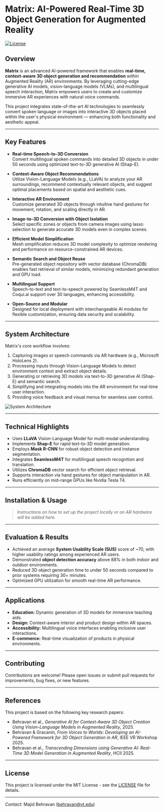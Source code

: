 # Matrix: AI-Powered Real-Time 3D Object Generation for Augmented Reality

[![License](https://img.shields.io/badge/license-MIT-blue.svg)](LICENSE)

## Overview

**Matrix** is an advanced AI-powered framework that enables **real-time, context-aware 3D object generation and recommendation** within Augmented Reality (AR) environments. By leveraging cutting-edge generative AI models, vision-language models (VLMs), and multilingual speech interaction, Matrix empowers users to create and customize immersive AR experiences with natural voice commands.

This project integrates state-of-the-art AI technologies to seamlessly convert spoken language or images into interactive 3D objects placed within the user's physical environment — enhancing both functionality and aesthetic appeal.

---

## Key Features

- **Real-time Speech-to-3D Conversion**  
  Convert multilingual spoken commands into detailed 3D objects in under 50 seconds using optimized text-to-3D generative AI (Shap-E).

- **Context-Aware Object Recommendations**  
  Utilize Vision-Language Models (e.g., LLaVA) to analyze your AR surroundings, recommend contextually relevant objects, and suggest optimal placements based on spatial and aesthetic cues.

- **Interactive AR Environment**  
  Customize generated 3D objects through intuitive hand gestures for movement, rotation, and scaling directly in AR.

- **Image-to-3D Conversion with Object Isolation**  
  Select specific zones or objects from camera images using lasso selection to generate accurate 3D models even in complex scenes.

- **Efficient Model Simplification**  
  Mesh simplification reduces 3D model complexity to optimize rendering and performance on resource-constrained AR devices.

- **Semantic Search and Object Reuse**  
  Pre-generated object repository with vector database (ChromaDB) enables fast retrieval of similar models, minimizing redundant generation and GPU load.

- **Multilingual Support**  
  Speech-to-text and text-to-speech powered by SeamlessM4T and Coqui.ai support over 30 languages, enhancing accessibility.

- **Open-Source and Modular**  
  Designed for local deployment with interchangeable AI modules for flexible customization, ensuring data security and scalability.

---

## System Architecture

Matrix's core workflow involves:

1. Capturing images or speech commands via AR hardware (e.g., Microsoft HoloLens 2).
2. Processing inputs through Vision-Language Models to detect environment context and extract object details.
3. Generating or retrieving 3D models via text-to-3D generative AI (Shap-E) and semantic search.
4. Simplifying and integrating models into the AR environment for real-time user interaction.
5. Providing voice feedback and visual menus for seamless user control.

![System Architecture](docs/system_architecture.png)

---

## Technical Highlights

- Uses **LLaVA** Vision-Language Model for multi-modal understanding.
- Implements **Shap-E** for rapid text-to-3D model generation.
- Employs **Mask R-CNN** for robust object detection and instance segmentation.
- Integrates **SeamlessM4T** for multilingual speech recognition and translation.
- Utilizes **ChromaDB** vector search for efficient object retrieval.
- Supports interaction via hand gestures for object manipulation in AR.
- Runs efficiently on mid-range GPUs like Nvidia Tesla T4.

---

## Installation & Usage

> *Instructions on how to set up the project locally or on AR hardware will be added here.*

---

## Evaluation & Results

- Achieved an average **System Usability Scale (SUS)** score of ~70, with higher usability ratings among experienced AR users.
- Demonstrated **object detection accuracy** above 88% in both indoor and outdoor environments.
- Reduced 3D object generation time to under 50 seconds compared to prior systems requiring 30+ minutes.
- Optimized GPU utilization for smooth real-time AR performance.

---

## Applications

- **Education:** Dynamic generation of 3D models for immersive teaching aids.
- **Design:** Context-aware interior and product design within AR spaces.
- **Accessibility:** Multilingual voice interfaces enabling inclusive user interactions.
- **E-commerce:** Real-time visualization of products in physical environments.

---

## Contributing

Contributions are welcome! Please open issues or submit pull requests for improvements, bug fixes, or new features.

---

## References

This project is based on the following key research papers:

- Behravan et al., *Generative AI for Context-Aware 3D Object Creation Using Vision-Language Models in Augmented Reality*, 2025.  
- Behravan & Gracanin, *From Voices to Worlds: Developing an AI-Powered Framework for 3D Object Generation in AR*, IEEE VR Workshop 2025.  
- Behravan et al., *Transcending Dimensions using Generative AI: Real-Time 3D Model Generation in Augmented Reality*, HCII 2025.

---

## License

This project is licensed under the MIT License - see the [LICENSE](LICENSE) file for details.

---

*Contact:* Majid Behravan (behravan@vt.edu)

